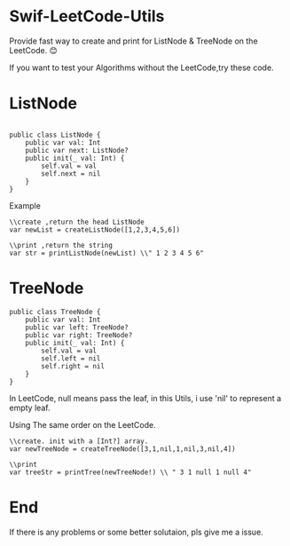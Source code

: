 # Swif-LeetCode-Utils
Provide fast way to create and print for ListNode &amp; TreeNode on the LeetCode. 😊

If you want to test your Algorithms without the LeetCode,try these code. 

# ListNode

```

public class ListNode {
    public var val: Int
    public var next: ListNode?
    public init(_ val: Int) {
        self.val = val
        self.next = nil
    }
}

```

Example

```
\\create ,return the head ListNode
var newList = createListNode([1,2,3,4,5,6])

\\print ,return the string
var str = printListNode(newList) \\" 1 2 3 4 5 6"

```

# TreeNode

```
public class TreeNode {
    public var val: Int
    public var left: TreeNode?
    public var right: TreeNode?
    public init(_ val: Int) {
        self.val = val
        self.left = nil
        self.right = nil
    }
}
```

In LeetCode, null means pass the leaf, in this Utils, i use 'nil' to represent a empty leaf.

Using The same order on the LeetCode.

```
\\create. init with a [Int?] array.
var newTreeNode = createTreeNode([3,1,nil,1,nil,3,nil,4])

\\print 
var treeStr = printTree(newTreeNode!) \\ " 3 1 null 1 null 4"

```

# End

If there is any problems or some better solutaion, pls give me a issue.
